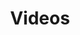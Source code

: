 ---
title: Videos

languages: 
  - name: Inglés
    code: en
  - name: Español
    code: es
  - name: Kaqchikel
    code: cak

defaultLang: es

select:
  languages: "Escoge una idioma:"
  videos: "Escoge un video:"
  subtitles: "Escoge un subtitulo:"
  empty: "Apagar"

error: "El video que intenta seleccionar no existe en este idioma."
---